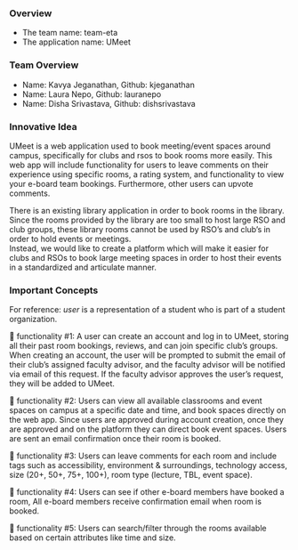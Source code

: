 ### Overview
- The team name: team-eta
- The application name: UMeet

### Team Overview 
- Name: Kavya Jeganathan, Github: kjeganathan
- Name: Laura Nepo, Github: lauranepo
- Name: Disha Srivastava, Github: dishsrivastava

### Innovative Idea

UMeet is a web application used to book meeting/event spaces around campus, specifically for clubs and rsos to book rooms more easily.  This web app will include functionality for users to leave comments on their experience using specific rooms, a rating system, and functionality to view your e-board team bookings.  Furthermore, other users can upvote comments.

There is an existing library application in order to book rooms in the library.  Since the rooms provided by the library are too small to host large RSO and club groups, these library rooms cannot be used by RSO’s and club’s in order to hold events or meetings.  
Instead, we would like to create a platform which will make it easier for clubs and RSOs to book large meeting spaces in order to host their events in a standardized and articulate manner.

### Important Concepts

For reference: *user* is a representation of a student who is part of a student organization.

🔑 functionality #1: A user can create an account and log in to UMeet, storing all their past room bookings, reviews, and can join specific club’s groups. When creating an account, the user will be prompted to submit the email of their club’s assigned faculty advisor, and the faculty advisor will be notified via email of this request. If the faculty advisor approves the user’s request, they will be added to UMeet.   

🔑 functionality #2: Users can view all available classrooms and event spaces on campus at a specific date and time, and book spaces directly on the web app. Since users are approved during account creation, once they are approved and on the platform they can direct book event spaces. Users are sent an email confirmation once their room is booked. 

🔑 functionality #3: Users can leave comments for each room and include tags such as accessibility, environment & surroundings, technology access, size (20+, 50+, 75+, 100+), room type (lecture, TBL, event space). 

🔑 functionality #4: Users can see if other e-board members have booked a room, All e-board members receive confirmation email when room is booked.  

🔑 functionality #5: Users can search/filter through the rooms available based on certain attributes like time and size.  
